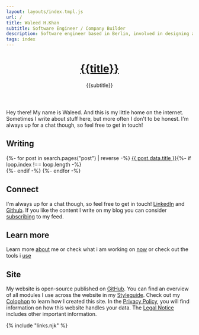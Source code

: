 ```yaml
---
layout: layouts/index.tmpl.js
url: /
title: Waleed H.Khan 
subtitle: Software Engineer / Company Builder
description: Software engineer based in Berlin, involved in designing and operations of large-scale e-commerce systems for more than a decade
tags: index
---
```


<header>

# [{{title}}](/)

{{subtitle}}

</header>

<section>
Hey there! My name is Waleed. And this is my little home on the internet.
Sometimes I write about stuff here, but more often I don't to be honest.
I'm always up for a chat though, so feel free to get in touch!
</section><section>

## Writing

<nav>{%- for post in search.pages("post") | reverse -%}
<a  href="{{post.data.url}}">{{ post.data.title }}</a>{%- if loop.index !== loop.length -%}<br />{%- endif -%}
{%- endfor -%}</nav>

</section><section>

## Connect

I'm always up for a chat though, so feel free to get in touch! [LinkedIn](https://www.linkedin.com/in/{{author.x.social.linkedin}}) and [Github](https://github.com/{{author.x.social.github}}). If you like the content I write on my blog you can consider [subscribing](/subscribe/) to my feed. 

## Learn more
Learn more [about](/about/) me or check what i am working on [now](/now/) or check out the tools i [use](/uses/)

</section><section>

## Site

My website is open-source published on [GitHub](https://github.com/{{author.x.social.github}}/{{site.x.domain}}). You can find an overview of all modules I use across the website in my [Styleguide](/styleguide/). Check out my [Colophon](/colophon/) to learn how I created this site. In the [Privacy Policy](/privacy/), you will find information on how this website handles your data. The [Legal Notice](/legal/) includes other important information.

</section>

{% include "links.njk" %}
